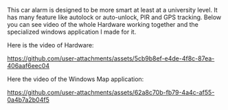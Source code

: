 

This car alarm is designed to be more smart at least at a university level. It has many feature like autolock or auto-unlock, PIR and GPS tracking.
Below you can see video of the whole Hardware working together and the specialized windows application I made for it.


Here is the video of Hardware:

https://github.com/user-attachments/assets/5cb9b8ef-e4de-4f8c-87ea-406aaf6eec04

Here the video of the Windows Map application:

https://github.com/user-attachments/assets/62a8c70b-fb79-4a4c-af55-0a4b7a2b04f5

